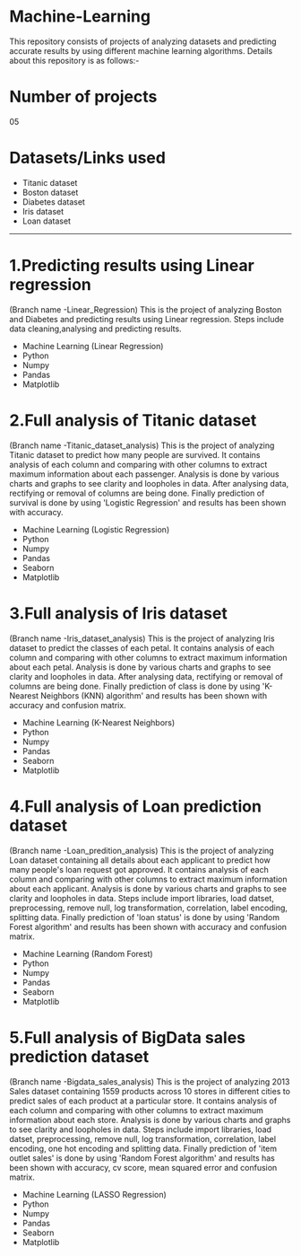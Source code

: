 # Machine-Learning
This repository consists of projects of analyzing datasets and predicting accurate results by using different machine learning algorithms. Details about this repository is as follows:-

# Number of projects
05

# Datasets/Links used
- Titanic dataset
- Boston dataset
- Diabetes dataset
- Iris dataset
- Loan dataset
*********************************************************************************************************************************************************************************
# 1.Predicting results using Linear regression
(Branch name -Linear_Regression) This is the project of analyzing Boston and Diabetes and predicting results using Linear regression. Steps include data cleaning,analysing and predicting results.
- Machine Learning (Linear Regression)
- Python
- Numpy
- Pandas
- Matplotlib

# 2.Full analysis of Titanic dataset
(Branch name -Titanic_dataset_analysis) This is the project of analyzing Titanic dataset to predict how many people are survived. It contains analysis of each column and comparing with other columns to extract maximum information about each passenger. Analysis is done by various charts and graphs to see clarity and loopholes in data. After analysing data, rectifying or removal of columns are being done. Finally prediction of survival is done by using 'Logistic Regression' and results has been shown with accuracy.
- Machine Learning (Logistic Regression)
- Python
- Numpy
- Pandas
- Seaborn
- Matplotlib

# 3.Full analysis of Iris dataset
(Branch name -Iris_dataset_analysis) This is the project of analyzing Iris dataset to predict the classes of each petal. It contains analysis of each column and comparing with other columns to extract maximum information about each petal. Analysis is done by various charts and graphs to see clarity and loopholes in data. After analysing data, rectifying or removal of columns are being done. Finally prediction of class is done by using 'K-Nearest Neighbors (KNN) algorithm' and results has been shown with accuracy and confusion matrix.
- Machine Learning (K-Nearest Neighbors)
- Python
- Numpy
- Pandas
- Seaborn
- Matplotlib

# 4.Full analysis of Loan prediction dataset
(Branch name -Loan_predition_analysis) This is the project of analyzing Loan dataset containing all details about each applicant to predict how many people's loan request got approved. It contains analysis of each column and comparing with other columns to extract maximum information about each applicant. Analysis is done by various charts and graphs to see clarity and loopholes in data. Steps include import libraries, load datset, preprocessing, remove null, log transformation, correlation, label encoding, splitting data. Finally prediction of 'loan status' is done by using 'Random Forest algorithm' and results has been shown with accuracy and confusion matrix.
- Machine Learning (Random Forest)
- Python
- Numpy
- Pandas
- Seaborn
- Matplotlib

# 5.Full analysis of BigData sales prediction dataset
(Branch name -Bigdata_sales_analysis) This is the project of analyzing 2013 Sales dataset containing 1559 products across 10 stores in different cities to predict sales of each product at a particular store. It contains analysis of each column and comparing with other columns to extract maximum information about each store. Analysis is done by various charts and graphs to see clarity and loopholes in data. Steps include import libraries, load datset, preprocessing, remove null, log transformation, correlation, label encoding, one hot encoding and splitting data. Finally prediction of 'item outlet sales' is done by using 'Random Forest algorithm' and results has been shown with accuracy, cv score, mean squared error and confusion matrix.
- Machine Learning (LASSO Regression)
- Python
- Numpy
- Pandas
- Seaborn
- Matplotlib
